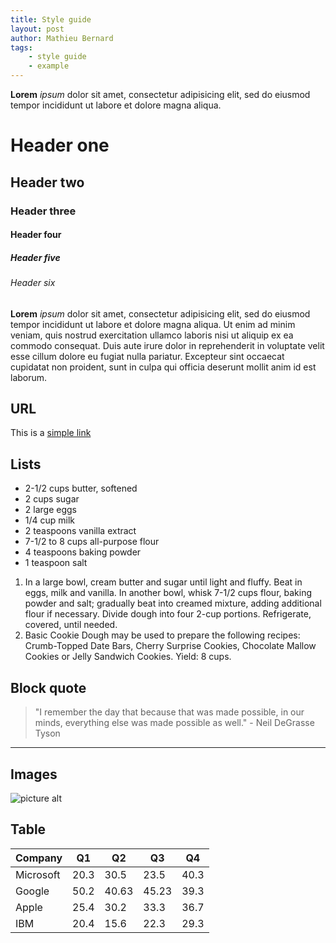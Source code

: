```yaml
---
title: Style guide
layout: post
author: Mathieu Bernard
tags:
    - style guide
    - example
---
```


**Lorem** _ipsum_ dolor sit amet, consectetur adipisicing elit, sed do eiusmod
tempor incididunt ut labore et dolore magna aliqua.

<!--more-->

# Header one

## Header two

### Header three

#### Header four

##### Header five

###### Header six
**Lorem** _ipsum_ dolor sit amet, consectetur adipisicing elit, sed do eiusmod
tempor incididunt ut labore et dolore magna aliqua. Ut enim ad minim veniam,
quis nostrud exercitation ullamco laboris nisi ut aliquip ex ea commodo
consequat. Duis aute irure dolor in reprehenderit in voluptate velit esse
cillum dolore eu fugiat nulla pariatur. Excepteur sint occaecat cupidatat non
proident, sunt in culpa qui officia deserunt mollit anim id est laborum.

## URL
This is a [simple link](http://example.com)

## Lists

- 2-1/2 cups butter, softened
- 2 cups sugar
- 2 large eggs
- 1/4 cup milk
- 2 teaspoons vanilla extract
- 7-1/2 to 8 cups all-purpose flour
- 4 teaspoons baking powder
- 1 teaspoon salt

1. In a large bowl, cream butter and sugar until light and fluffy. Beat in eggs, milk and vanilla. In another bowl, whisk 7-1/2 cups flour, baking powder and salt; gradually beat into creamed mixture, adding additional flour if necessary. Divide dough into four 2-cup portions. Refrigerate, covered, until needed.
2. Basic Cookie Dough may be used to prepare the following recipes: Crumb-Topped Date Bars, Cherry Surprise Cookies, Chocolate Mallow Cookies or Jelly Sandwich Cookies. Yield: 8 cups. 

## Block quote
> "I remember the day that because that was made possible, in our minds, everything else was made possible as well." - Neil DeGrasse Tyson

---

## Images
![picture alt](https://images.unsplash.com/photo-1440470177828-6381dc5074ba "Title is optional")

## Table

Company   |  Q1  |  Q2   |  Q3   |  Q4  |
--------- | ---- | ----- | ----- | ---- |
Microsoft | 20.3 | 30.5  | 23.5  | 40.3 |
Google    | 50.2 | 40.63 | 45.23 | 39.3 |
Apple     | 25.4 | 30.2  | 33.3  | 36.7 |
IBM       | 20.4 | 15.6  | 22.3  | 29.3 |
